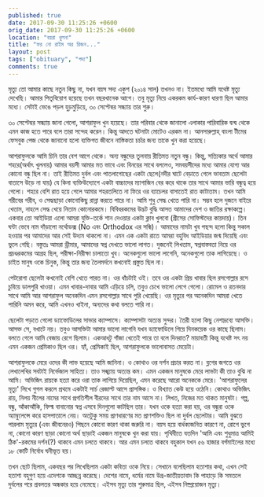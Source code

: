 ```yaml
---
published: true
date: 2017-09-30 11:25:26 +0600
orig_date: 2017-09-30 11:25:26 +0600
location: "বয়রা খুলনা"
title: "ফর নো রাইম অর রিজন..."
layout: post
tags: ["obituary", "গদ্য"]
comments: true
---
```

মৃত্যু তো আমার কাছে নতুন কিছু না, যখন বয়স সদ্য একুশ (২০১৪ সাল) তখনও না। ইতমধ্যে আমি যথেষ্ট মৃত্যু দেখেছি। আমার পিতৃবিয়োগ হয়েছে তখন বছরখানেক আগে। তবু মৃত্যু নিয়ে একরকম কার্য-কারণ ধারণা ছিল আমার মধ্যে। সেটাই ভেঙে পড়ল হুড়মুড়িয়ে, ৩০ সেপ্টেম্বর সন্ধ্যায় তার শুরু।

৩০ সেপ্টেম্বর সন্ধ্যায় জানা গেলো, আশরাফুল খুন হয়েছে। তার পরিবার থেকে জানালো এলাকার পারিবারিক দ্বন্দ্ব থেকে এমন কাজ হতে পারে বলে তারা সন্দেহ করেন। কিন্তু আদতে ঘটনাটা মোটেও এরকম না। আনসারুল্লাহ্ বাংলা টীমের ফেসবুক পেজ থেকে জানানো হলো ব্যক্তিগত জীবনে নাস্তিকতা চর্চার জন্য তাকে খুন করা হয়েছে।

আশরাফুলকে আমি চিনি তার বেশ আগে থেকে। অন্য বন্ধুদের তুলনায় রীতিমত নতুন বন্ধু। কিন্তু, সত্যিকার অর্থে আমার শহরে(অর্থাৎ খুলনায়) আমার বয়সী আমার মত ভাবে এবং বিনয়ের সাথে বললেও, সমবয়সীদের মধ্যে আমার যোগ্য আর কোনো বন্ধু ছিল না। তাই রীতিমত দুর্বল এবং পাতলাগোছের একটা ছেলে(নদীর ঘাটে বেড়াতে গেলে ভাবতাম ছেলেটা বাতাসে উড়ে না যায়) যে কিনা ব্যক্তিউদ্যোগে একটা বাচ্চাদের ম্যাগাজিন বের করে থাকে তার সাথে আমার ভারি বন্ধুত্ব হয়ে গেলো। শহরে বেশি রাত হয়ে গেলে আমার শহরতলিতে না ফিরে ওর ব্যাচেলর বাসাতেই রাত কাটাতাম। তখন আমি গরীবের গরীব, ও সেদ্ধছাড়া কোনোকিছু রান্না করতে পারে না। আমি শুধু সেদ্ধ খেতে পারি না। সম্ভব হলে দুজনে বাইরে খেতাম, নাহলে সেদ্ধ খেয়ে নিতাম কোনোরকমে। বিবিধরকমের উদ্ভট বুদ্ধি আসত আমাদের দেশ ও জাতির রক্ষাকল্পে। একবার তো আইডিয়া এলো আমরা যুক্তি-তর্কে শান দেওয়ার একটা ক্লাব খুলবো (গ্রীসের সোফিস্টদের কায়দায়)। তিন ঘন্টা ভেবে নাম দাঁড়ালো নর্থোডক্স (No এবং Orthodox এর সন্ধি)। আমাদের নামটা খুব পছন্দ হলো কিন্তু সকাল হওয়ার পর আমাদের আর সেই উদ্যম থাকলো না। এমন এক একটা রাতে আমরা বহুবিধ আইডিয়ার জন্ম দিয়েছি এবং ভুলে গেছি। বস্তুতঃ আমরা ড্রীমার, আমাদের স্বপ্ন দেখতে ভালো লাগত। দুজনেই লিখতাম, স্বপ্নবাস্তবতা নিয়ে ওর প্রচণ্ডরকমের আগ্রহ ছিল, পরীক্ষা-নিরীক্ষা চালাতো খুব। অনেকগুলো ভালো লাগেনি, অনেকগুলো তাক লাগিয়েছে। ও চাইত মানুষ ওকে চিনুক, কিন্তু তার জন্য তৈলমর্দনে কখনোই প্রস্তুত ছিল না।

পেটরোগা ছেলেটা কখনোই বেশি খেতে পারত না। ওর ধাঁচটাই ওই। তবে ওর একটা প্রিয় খাবার ছিল রসগোল্লার রসে চুবিয়ে ডালপুরি খাওয়া। এমন খাবার-দাবার আমি এড়িয়ে চলি, তবুও চেখে ভালো লেগে গেলো। রোমেল ও রতনদার সাথে আমি আর আশরাফুল অনেকদিন এমন রসগোল্লার সাথে পুরি খেয়েছি। ওর মৃত্যুর পর অনেকদিন আমরা খেতে পারিনি অমন করে, আমি এখনও খাইনা, অন্যদের কথা বলতে পারি না।

ছেলেটা পড়তে গেলো ড্যাফোডিলের সাভার ক্যাম্পাসে। ক্যাম্পাসটা অত্যন্ত সুন্দর। তৈরী হলো কিছু নেশাদ্রব্যে আসক্তি। আসক্ত সে, বখাটে নয়। তবুও আসক্তিটা আমার ভালো লাগেনি যখন ড্যাফোডিলে গিয়ে দিনকয়েক ওর কাছে ছিলাম। বলতে গেলে আমি বেজায় রেগে ছিলাম। একআধটু গাঁজা খেতেই পারে তা বলে দিনরাত? মায়াবতী কিন্তু যথেষ্ট সৎ নয় এমন একজন প্রেমিকাও ছিল ওর। হ্যাঁ, প্রেমিকাই ছিল, আশরাফুলকে ভালোবাসত মেয়েটা।

আশরাফুলকে মেরে ওদের কী লাভ হয়েছে আমি জানিনা। ও কোথাও ওর দর্শন প্রচার করত না। ব্লগের জগতে ওর লেখালেখির সবটাই নির্ভেজাল সাহিত্য। তাও সঙ্খ্যায় অত্যন্ত কম। এমন একজন মানুষকে মেরে লাভটা কী তাও বুঝি না আমি। অভিজিৎ রায়কে হত্যা করে ওরা তাক লাগিয়ে দিয়েছিল, এমন করেছে আরো অনেককে মেরে। 'আশরাফুলের মৃত্যু' লিখে গুগল করলে প্রথমে একটাই সার্চ রেজাল্ট আসে প্রাসঙ্গিক। ও বিখ্যাত কেউ হয়ে ওঠেনি। কোথাও অভিজিৎ রায়, নিলয় নীলের নামের সাথে প্রগতিশীল বীরদের সাথে তার নাম আসে না। লিখত, নিজের মত থাকত মানুষটা। গল্প, বন্ধু, আঁকাআঁকি, ফিল্ম বানানোর স্বপ্ন এসবে দিনগুলো কাটছিল তার। যখন ওকে হত্যা করা হয়, ওর বন্ধুরা ওকে অ্যাম্বুলেন্সে করে হাসপাতালে নেয়। অতটুকু সময় প্রাণধারণের মত প্রাণশক্তিও ছিল না দুর্বল ছেলেটার। আমি বুঝতে পারলাম মৃত্যুর (এবং জীবনেরও) পিছনে কোনো কারণ থাকা জরুরি না। বয়স হয়ে বার্ধক্যজনিত কারণে না, রোগে ভুগে না, কোনো কারণ ছাড়া কোনো অর্থ ছাড়াই একজন মানুষকে খুন করা যায়। পৃথিবীতে যতদিন 'আমি এবং শুধুমাত্র আমিই ঠিক'-রকমের দর্শন(?) থাকবে এমন চলতে থাকবে। আর এমন চলতে থাকবে বহুকাল যখন ৫৬ হাজার বর্গমাইলের মধ্যে ১৮ কোটি নির্বোধ ঘনীভূত হয়।

তখন ছোট ছিলাম, একবছর পর লিখেছিলাম একটা কবিতা ওকে নিয়ে। সেখানে বলেছিলাম হতাশার কথা, এখন সেই হতাশা বহুগুণ হয়ে এদেশকে আচ্ছন্ন করেছে। দেশের নামে, ধর্মের নামে উগ্র-জাতীয়তাবাদ কি পাহাড়ে কি সমতলে দুর্বলের পরে প্রবলতর অন্ধকার হয়ে নেমেছে। এইসব মৃত্যু তার শুরুমাত্র ছিল, এইসব নিষ্প্রয়োজন মৃত্যু।
